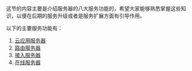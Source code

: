 这节的内容主要是介绍服务器的八大服务功能的，希望大家能够熟悉掌握这些知识，以便在后期的服务升级或者是服务扩展方面有引导作用。

以下的主要服务功能有：
1. [云应用服务器](云应用服务器.md)
2. [路由服务器](路由服务器.md)
3. [接入服务器](接入服务器.md)
4. [在线服务器](在线服务器.md)

